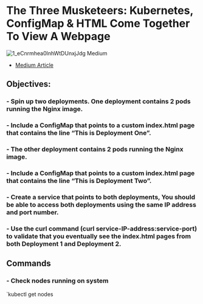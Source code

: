 # The Three Musketeers: Kubernetes, ConfigMap & HTML Come Together To View A Webpage

   ![1_eCnrmhea0lnhWtDUnxjJdg Medium](https://user-images.githubusercontent.com/105087652/219882992-bed6c99c-aa01-4a8f-82df-bf6a1683d221.jpeg)

   - [Medium Article](https://aws.plainenglish.io/the-three-musketeers-kubernetes-configmap-html-come-together-to-view-a-webpage-29f6cbae927f)

## Objectives:

### - Spin up two deployments. One deployment contains 2 pods running the Nginx image.
### - Include a ConfigMap that points to a custom index.html page that contains the line “This is Deployment One”.
### - The other deployment contains 2 pods running the Nginx image.
### - Include a ConfigMap that points to a custom index.html page that contains the line “This is Deployment Two”.
### - Create a service that points to both deployments, You should be able to access both deployments using the same IP address and port number.
### - Use the curl command (curl service-IP-address:service-port) to validate that you eventually see the index.html pages from both Deployment 1 and Deployment 2.

## Commands

### - Check nodes running on system
`kubectl get nodes
